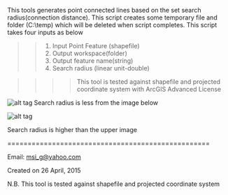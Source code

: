 This tools generates point connected lines based on the set search radius(connection distance).
This script creates some temporary file and folder (C:\temp) which will be deleted when script completes.
This script takes four inputs as below
>>1. Input Point Feature (shapefile)
>>2. Output workspace(folder)
>>3. Output feature name(string)
>>4. Search radius (linear unit-double)


>>>>This tool is tested against shapefile and projected coordinate system with ArcGIS Advanced License

![alt tag](http://i.imgur.com/3mcdxsL.png) Search radius is less from the image below

![alt tag](http://i.imgur.com/DM6Jxgo.png)

Search radius is higher than the upper image

==================================================

Email: msi_g@yahoo.com



Created on 26 April, 2015

N.B. This tool is tested against shapefile and projected coordinate system
